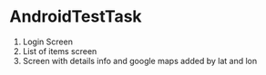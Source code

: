 # AndroidTestTask

1. Login Screen
2. List of items screen
3. Screen with details info and google maps added by lat and lon
